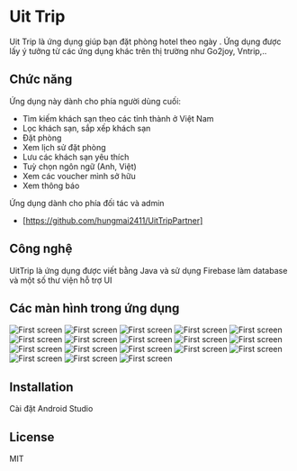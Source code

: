# Uit Trip
Uit Trip là ứng dụng giúp bạn đặt phòng hotel theo ngày . Ứng dụng  được  lấy ý  tưởng  từ các ứng dụng khác trên thị trường như Go2joy, Vntrip,..
## Chức năng
Ứng dụng này dành cho phía người dùng cuối:
- Tìm kiếm khách sạn theo các tỉnh thành ở Việt  Nam
- Lọc khách sạn, sắp xếp khách sạn
- Đặt phòng 
- Xem lịch sử đặt phòng
- Lưu các khách sạn yêu thích
- Tuỳ chọn ngôn ngữ (Anh, Việt)
- Xem các voucher mình sở hữu
- Xem thông báo 

Ứng dụng dành cho phía đối tác và admin
- [https://github.com/hungmai2411/UitTripPartner]

## Công nghệ
UitTrip là ứng dụng được viết bằng Java  và sử dụng Firebase làm database và một số thư viện hỗ trợ UI

## Các màn hình trong ứng dụng
![First screen](screens/1.png)
![First screen](screens/2.png)
![First screen](screens/3.png)
![First screen](screens/4.png)
![First screen](screens/5.png)
![First screen](screens/6.png)
![First screen](screens/7.png)
![First screen](screens/8.png)
![First screen](screens/9.png)
![First screen](screens/10.png)
![First screen](screens/11.png)
![First screen](screens/12.png)
![First screen](screens/13.png)
![First screen](screens/14.png)
![First screen](screens/15.png)
![First screen](screens/16.png)
![First screen](screens/17.png)
![First screen](screens/18.png)
## Installation
Cài đặt Android Studio

## License
MIT



